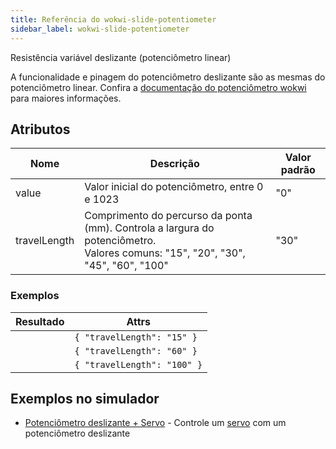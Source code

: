```yaml
---
title: Referência do wokwi-slide-potentiometer
sidebar_label: wokwi-slide-potentiometer
---
```


Resistência variável deslizante (potenciômetro linear)

<wokwi-slide-potentiometer />

A funcionalidade e pinagem do potenciômetro deslizante são as mesmas do potenciômetro linear. Confira a [documentação do potenciômetro wokwi](wokwi-potentiometer) para maiores informações.

## Atributos

| Nome         | Descrição                                                                                                                            | Valor padrão |
| ------------ | ------------------------------------------------------------------------------------------------------------------------------------ | ------------ |
| value        | Valor inicial do potenciômetro, entre 0 e 1023                                                                                       | "0"          |
| travelLength | Comprimento do percurso da ponta (mm). Controla a largura do potenciômetro.<br />Valores comuns: "15", "20", "30", "45", "60", "100" | "30"         |

### Exemplos

| Resultado                                        | Attrs                       |
| ------------------------------------------------ | --------------------------- |
| <wokwi-slide-potentiometer travelLength="15" />  | `{ "travelLength": "15" }`  |
| <wokwi-slide-potentiometer travelLength="60" />  | `{ "travelLength": "60" }`  |
| <wokwi-slide-potentiometer travelLength="100" /> | `{ "travelLength": "100" }` |

## Exemplos no simulador

- [Potenciômetro deslizante + Servo](https://wokwi.com/arduino/projects/297604176384360973) - Controle um [servo](wokwi-servo) com um potenciômetro deslizante
